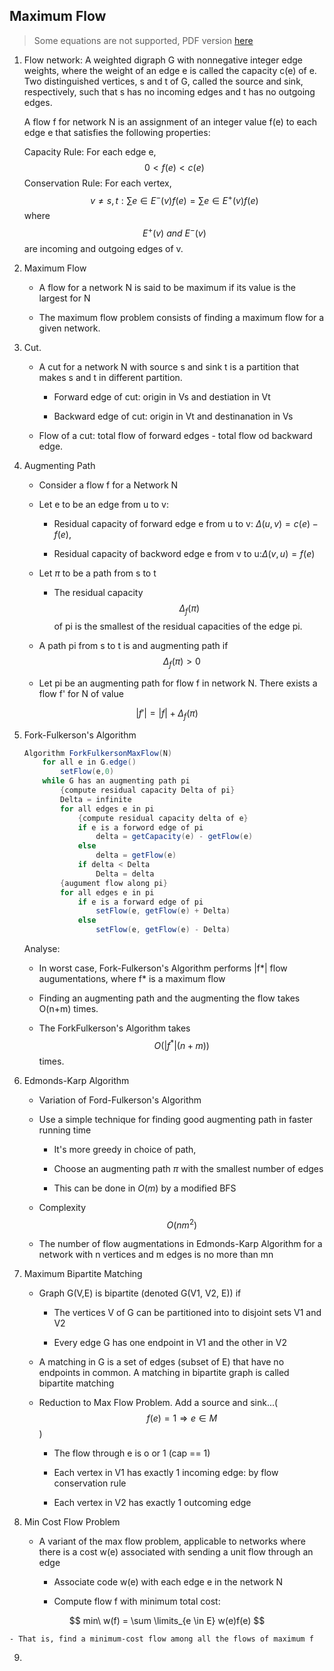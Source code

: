 ## Maximum Flow

> Some equations are not supported, PDF version [here](https://people.umass.edu/zibinchen/pdf/maxflow.pdf)

1. Flow network: A weighted digraph G with nonnegative integer edge weights, where the weight of an edge e is called the capacity c(e) of e. Two distinguished vertices, s and t of G, called the source and sink, respectively, such that s has no incoming edges and t has no outgoing edges.

   A flow f for network N is an assignment of an integer value f(e) to each edge e that satisfies the following properties:

   Capacity Rule: For each edge e, 
   $$
   0<f(e)<c(e) 
   $$
   Conservation Rule: For each vertex, 
   $$
   v \ne s,t: \sum \limits{e \in E^-(v)} f(e) = \sum \limits{e \in E^+(v)} f(e)
   $$
    where 
   $$
   E^+(v)\ and\ E^-(v)
   $$
   are incoming and outgoing edges of v.

2. Maximum Flow

   - A flow for a network N is said to be maximum if its value is the largest for N

   - The maximum flow problem consists of finding a maximum flow for a given network.

3. Cut.

   - A cut for a network N with source s and sink t is a partition that makes s and t in different partition.

     - Forward edge of cut: origin in Vs and destiation in Vt

     - Backward edge of cut: origin in Vt and destinanation in Vs

   - Flow of a cut: total flow of forward edges - total flow od backward edge.

4. Augmenting Path

   - Consider a flow f for a Network N

   - Let e to be an edge from u to v:

     - Residual capacity of forward edge e from u to v: $\Delta (u,v)  =c(e) - f(e)$,

     - Residual capacity of backword edge e  from v to u:$\Delta (v,u) = f(e)$

   - Let $\pi$ to be a path from s to t

     - The residual capacity 
       $$
       \Delta _f (\pi )
       $$
        of pi is the smallest of the residual capacities of the edge pi.

   - A path pi from s to t is and augmenting path if 
     $$
     \Delta _f (\pi ) > 0
     $$

   - Let pi be an augmenting path for flow f in network N. There exists a flow f' for N of value

$$
|f'| = |f| + \Delta _f (\pi)
$$

5. Fork-Fulkerson's Algorithm

   ```java
   Algorithm ForkFulkersonMaxFlow(N)
       for all e in G.edge()
           setFlow(e,0)
       while G has an augmenting path pi
           {compute residual capacity Delta of pi}
           Delta = infinite
           for all edges e in pi
               {compute residual capacity delta of e}
               if e is a forword edge of pi
                   delta = getCapacity(e) - getFlow(e)
               else
                   delta = getFlow(e)
               if delta < Delta
                   Delta = delta
           {augument flow along pi}
           for all edges e in pi
               if e is a forward edge of pi
                   setFlow(e, getFlow(e) + Delta)
               else
                   setFlow(e, getFlow(e) - Delta)
   ```

   Analyse: 

   - In worst case, Fork-Fulkerson's Algorithm performs |f\*| flow augumentations, where f* is a maximum flow 

   - Finding an augmenting path and the augmenting the flow takes O(n+m) times.

   - The ForkFulkerson's Algorithm takes 
     $$
     O(|f^*|(n+m))
     $$
     times.

6. Edmonds-Karp Algorithm 

   - Variation of Ford-Fulkerson's Algorithm

   - Use a simple technique for finding good augmenting path in faster running time

     - It's more greedy in choice of path,

     - Choose an augmenting path $\pi$ with the smallest number of edges

     - This can be done in $O(m)$ by a modified BFS

   - Complexity 
     $$
     O(nm^2)
     $$

   - The number of flow augmentations in Edmonds-Karp Algorithm for a network with n vertices and m edges is no more than mn

7. Maximum Bipartite Matching

   - Graph G(V,E) is bipartite (denoted G(V1, V2, E)) if 

     - The vertices V of G can be partitioned into to disjoint sets V1 and V2

     - Every edge G has one endpoint in V1 and the other in V2

   - A matching in G is a set of edges (subset of E) that have no endpoints in common. A matching in bipartite graph is called bipartite matching

   - Reduction to Max Flow Problem. Add a source and sink...( 
     $$
     f(e) = 1 \Longrightarrow e \in M
     $$
     )

     - The flow through e is o or 1 (cap == 1)

     - Each vertex in V1 has exactly 1 incoming edge: by flow conservation rule

     - Each vertex in V2 has exactly 1 outcoming edge

8. Min Cost Flow Problem

   - A variant of the max flow problem, applicable to networks where there is a cost w(e) associated with sending a unit flow through an edge
     - Associate code w(e) with each edge e in the network N

     - Compute flow f with minimum total cost:

$$
min\ w(f) = \sum \limits_{e \in E} w(e)f(e)
$$

    - That is, find a minimum-cost flow among all the flows of maximum f

9. 
